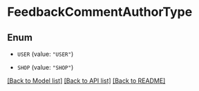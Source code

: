 # FeedbackCommentAuthorType

## Enum


* `USER` (value: `"USER"`)

* `SHOP` (value: `"SHOP"`)


[[Back to Model list]](../README.md#documentation-for-models) [[Back to API list]](../README.md#documentation-for-api-endpoints) [[Back to README]](../README.md)


